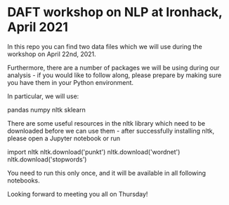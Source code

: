 # DAFT workshop on NLP at Ironhack, April 2021

In this repo you can find two data files which we will use during the workshop on April 22nd, 2021.

Furthermore, there are a number of packages we will be using during our analysis - if you would like to follow along, please prepare by making sure you have them in your Python environment.

In particular, we will use:

pandas
numpy
nltk
sklearn

There are some useful resources in the nltk library which need to be downloaded before we can use them - after successfully installing nltk, please open a Jupyter notebook or run

import nltk
nltk.download('punkt')
nltk.download('wordnet')
nltk.download('stopwords')

You need to run this only once, and it will be available in all following notebooks.

Looking forward to meeting you all on Thursday!
